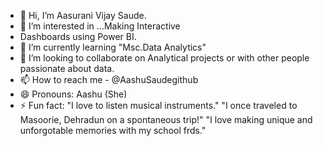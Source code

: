 - 👋 Hi, I’m Aasurani Vijay Saude.
- 👀 I’m interested in ...Making Interactive
- Dashboards using Power BI.
- 🌱 I’m currently learning "Msc.Data Analytics"
- 💞️ I’m looking to collaborate on Analytical projects or with other people passionate about data.
- 📫 How to reach me - @AashuSaudegithub
- 😄 Pronouns: Aashu (She)
- ⚡ Fun fact: "I love to listen musical instruments."
"I once traveled to Masoorie, Dehradun on a spontaneous trip!"
"I love making unique and unforgotable memories with my school frds."

<!---
AashuSaudegithub/AashuSaudegithub is a ✨ special ✨ repository because its `README.md` (this file) appears on your GitHub profile.
You can click the Preview link to take a look at your changes.
--->
